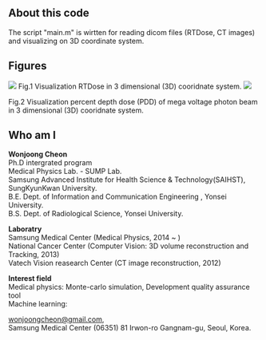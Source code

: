 ## About this code  
The script "main.m" is wirtten for reading dicom files (RTDose, CT images) and visualizing on 3D coordinate system.  

## Figures    
<img src = https://github.com/wjcheon/3D_Dose_Distribution_Matlab/blob/master/3D_DOSE_DISTRIBUTION.png/>  
Fig.1 Visualization RTDose in 3 dimensional (3D) cooridnate system.    
  
  
<img src = https://github.com/wjcheon/3D_Dose_Distribution_Matlab/blob/master/3D_DOSE_DISTRIBUTION_PDD_Photon.png/>  
  
  
Fig.2 Visualization percent depth dose (PDD) of mega voltage photon beam in 3 dimensional (3D) cooridnate system.  
    
  
## Who am I 
**Wonjoong Cheon**  
Ph.D intergrated program  
Medical Physics Lab. - SUMP Lab.  
Samsung Advanced Institute for Health Science & Technology(SAIHST), SungKyunKwan University.  
B.E. Dept. of Information and Communication Engineering , Yonsei University.  
B.S. Dept. of Radiological Science, Yonsei University.  

**Laboratry**  
Samsung Medical Center (Medical Physics, 2014 ~ )  
National Cancer Center (Computer Vision: 3D volume reconstruction and Tracking, 2013)  
Vatech Vision reasearch Center (CT image reconstruction, 2012)  

**Interest field**  
Medical physics: Monte-carlo simulation, Development quality assurance tool  
Machine learning:

wonjoongcheon@gmail.com,   
Samsung Medical Center (06351) 81 Irwon-ro Gangnam-gu, Seoul, Korea.  